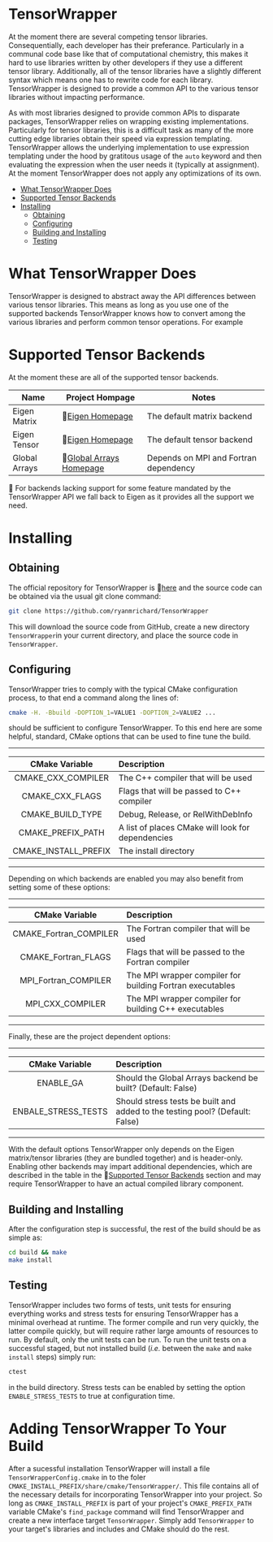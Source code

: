 TensorWrapper
=============

At the moment there are several competing tensor libraries.  Consequentially,
each developer has their preferance.  Particularly in a communal code base like
that of computational chemistry, this makes it hard to use libraries written by
other developers if they use a different tensor library.  Additionally, all of
the tensor libraries have a slightly different syntax which means one has to
rewrite code for each library.  TensorWrapper is designed to provide a common
API to the various tensor libraries without impacting performance.

As with most libraries designed to provide common APIs to disparate packages,
TensorWrapper relies on wrapping existing implementations.  Particularly for
tensor libraries, this is a difficult task as many of the more cutting edge
libraries obtain their speed via expression templating.  TensorWrapper allows
the underlying implementation to use expression templating under the hood by
gratitous usage of the `auto` keyword and then evaluating the expression when
the user needs it (typically at assignment).  At the moment TensorWrapper does
not apply any optimizations of its own.

- [What TensorWrapper Does](#what-tensorwrapper-does)
- [Supported Tensor Backends](#supported-tensor-backends)
- [Installing](#installing)
  - [Obtaining](#obtaining)
  - [Configuring](#configuring)
  - [Building and Installing](#building-and-installing)
  - [Testing](#testing)

What TensorWrapper Does
=======================

TensorWrapper is designed to abstract away the API differences between various
tensor libraries.  This means as long as you use one of the supported backends
TensorWrapper knows how to convert among the various libraries and perform
common tensor operations.  For example

Supported Tensor Backends
=========================

At the moment these are all of the supported tensor backends.

| Name | Project Hompage | Notes |
| ---  | --------------- | ----- |
| Eigen Matrix |:link:[Eigen Homepage](eigen.tuxfamily.org/) | The default matrix backend |
| Eigen Tensor |:link:[Eigen Homepage](eigen.tuxfamily.org/) | The default tensor backend |
| Global Arrays |:link:[Global Arrays Homepage](http://hpc.pnl.gov/globalarrays/) | Depends on MPI and Fortran dependency |

:memo: For backends lacking support for some feature mandated by the
TensorWrapper API we fall back to Eigen as it provides all the support we need.

Installing
==========

Obtaining
---------
The official repository for TensorWrapper is
:link:[here](https://github.com/ryanmrichard/TensorWrapper) and the source code
can be obtained via the usual git clone command:

~~~.sh
git clone https://github.com/ryanmrichard/TensorWrapper
~~~

This will download the source code from GitHub, create a new directory
`TensorWrapper`in your current directory, and place the source code in
`TensorWrapper`.

Configuring
-----------

TensorWrapper tries to comply with the typical CMake configuration process, to
that end a command along the lines of:

~~~.sh
cmake -H. -Bbuild -DOPTION_1=VALUE1 -DOPTION_2=VALUE2 ...
~~~

should be sufficient to configure TensorWrapper.  To this end here are some
helpful, standard, CMake options that can be used to fine tune the build.

--------------------------------------------------------------------------------
| CMake Variable | Description                                                 |
| :------------: | :-----------------------------------------------------------|
| CMAKE_CXX_COMPILER | The C++ compiler that will be used                      |
| CMAKE_CXX_FLAGS | Flags that will be passed to C++ compiler                  |
| CMAKE_BUILD_TYPE | Debug, Release, or RelWithDebInfo                         |
| CMAKE_PREFIX_PATH | A list of places CMake will look for dependencies        |
| CMAKE_INSTALL_PREFIX | The install directory                                 |
--------------------------------------------------------------------------------

Depending on which backends are enabled you may also benefit from setting some
of these options:

--------------------------------------------------------------------------------
| CMake Variable | Description                                                 |
| :------------: | :-----------------------------------------------------------|
| CMAKE_Fortran_COMPILER | The Fortran compiler that will be used              |
| CMAKE_Fortran_FLAGS | Flags that will be passed to the Fortran compiler      |
| MPI_Fortran_COMPILER | The MPI wrapper compiler for building Fortran executables |
| MPI_CXX_COMPILER | The MPI wrapper compiler for building C++ executables     |
--------------------------------------------------------------------------------

Finally, these are the project dependent options:

--------------------------------------------------------------------------------
| CMake Variable | Description                                                 |
| :------------: | :-----------------------------------------------------------|
| ENABLE_GA      | Should the Global Arrays backend be built? (Default: False) |
| ENBALE_STRESS_TESTS | Should stress tests be built and added to the testing pool? (Default: False) |
--------------------------------------------------------------------------------

With the default options TensorWrapper only depends on the Eigen matrix/tensor
libraries (they are bundled together) and is header-only.  Enabling other
backends may impart additional dependencies, which are described in the table
in the :link:[Supported Tensor Backends](#supported-tensor-backends) section and
may require TensorWrapper to have an actual compiled library component.

Building and Installing
-----------------------

After the configuration step is successful, the rest of the build should be as
simple as:

~~~.sh
cd build && make
make install
~~~

Testing
-------

TensorWrapper includes two forms of tests, unit tests for ensuring everything
works and stress tests for ensuring TensorWrapper has a minimal overhead at
runtime.  The former compile and run very quickly, the latter compile quickly,
but will require rather large amounts of resources to run.  By default, only the
unit tests can be run.  To run the unit tests on a successful staged, but not
installed build (*i.e.* between the `make` and `make install` steps) simply run:

~~~.sh
ctest
~~~

in the build directory.  Stress tests can be enabled by setting the option
`ENABLE_STRESS_TESTS` to true at configuration time.

Adding TensorWrapper To Your Build
==================================

After a sucessful installation TensorWrapper will install a file
`TensorWrapperConfig.cmake` in to the foler
`CMAKE_INSTALL_PREFIX/share/cmake/TensorWrapper/`.  This file contains all of
the necessary details for incorporating TensorWrapper into your project.  So
long as `CMAKE_INSTALL_PREFIX` is part of your project's `CMAKE_PREFIX_PATH`
variable CMake's `find_package` command will find TensorWrapper and create a
new interface target `TensorWrapper`.  Simply add `TensorWrapper` to your
target's libraries and includes and CMake should do the rest.
